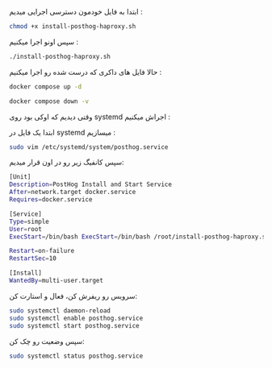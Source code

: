 ابتدا به فایل خودمون دسترسی اجرایی میدیم :
```bash
chmod +x install-posthog-haproxy.sh
```
سپس اونو اجرا میکنیم :
```bash
./install-posthog-haproxy.sh
```

حالا فایل های داکری که درست شده رو اجرا میکنیم :
```bash
docker compose up -d
```
```bash
docker compose down -v
```


وقتی دیدیم که اوکی بود روی systemd اجراش میکنیم :

ابتدا یک فایل در systemd میسازیم :
```bash
sudo vim /etc/systemd/system/posthog.service
```

سپس کانفیگ زیر رو در اون قرار میدیم:
```bash
[Unit]
Description=PostHog Install and Start Service
After=network.target docker.service
Requires=docker.service

[Service]
Type=simple
User=root
ExecStart=/bin/bash ExecStart=/bin/bash /root/install-posthog-haproxy.sh

Restart=on-failure
RestartSec=10

[Install]
WantedBy=multi-user.target
```
سرویس رو ریفرش کن، فعال و استارت کن:
```bash
sudo systemctl daemon-reload
sudo systemctl enable posthog.service
sudo systemctl start posthog.service
```
سپس وضعیت رو چک کن:
```bash
sudo systemctl status posthog.service
```
